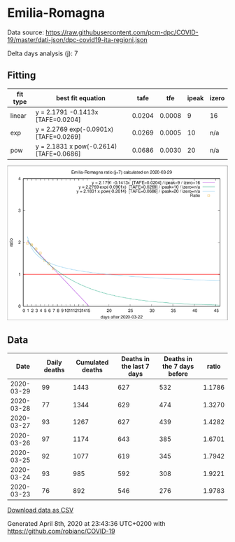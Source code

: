 # Emilia-Romagna

Data source: https://raw.githubusercontent.com/pcm-dpc/COVID-19/master/dati-json/dpc-covid19-ita-regioni.json

Delta days analysis (j): 7

## Fitting 
|fit type|best fit equation|tafe|tfe|ipeak|izero|
|-------|-----|--------|------|---|---|
|linear|y = 2.1791 -0.1413x  [TAFE=0.0204]|0.0204|0.0008|9|16|
|exp|y = 2.2769 exp(-0.0901x)  [TAFE=0.0269]|0.0269|0.0005|10|n/a|
|pow|y = 2.1831 x pow(-0.2614)  [TAFE=0.0686]|0.0686|0.0030|20|n/a|

![Plot](COVID-19_emilia-romagna_j7_2020-03-29.png)

## Data
|Date|Daily deaths|Cumulated deaths|Deaths in the last 7 days|Deaths in the 7 days before|ratio|
|----|----------|-----------|-------|--------------------|-----|
|2020-03-29|99|1443|627|532|1.1786|
|2020-03-28|77|1344|629|474|1.3270|
|2020-03-27|93|1267|627|439|1.4282|
|2020-03-26|97|1174|643|385|1.6701|
|2020-03-25|92|1077|619|345|1.7942|
|2020-03-24|93|985|592|308|1.9221|
|2020-03-23|76|892|546|276|1.9783|

[Download data as CSV](COVID-19_emilia-romagna_j7_2020-03-29.csv)

Generated April 8th, 2020 at 23:43:36 UTC+0200 with https://github.com/robianc/COVID-19
